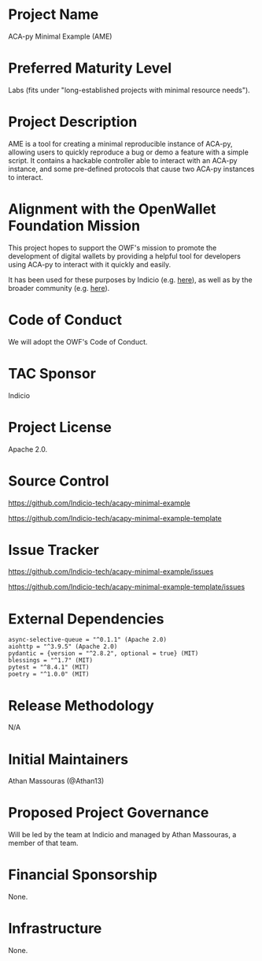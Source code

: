 # Project Name
ACA-py Minimal Example (AME)

# Preferred Maturity Level
Labs (fits under "long-established projects with minimal resource needs").

# Project Description

AME is a tool for creating a minimal reproducible instance of ACA-py, allowing users to quickly reproduce a bug or demo a feature with a simple script. It contains a hackable controller able to interact with an ACA-py instance, and some pre-defined protocols that cause two ACA-py instances to interact.

# Alignment with the OpenWallet Foundation Mission

This project hopes to support the OWF's mission to promote the development of digital wallets by providing a helpful tool for developers using ACA-py to interact with it quickly and easily.

It has been used for these purposes by Indicio (e.g. [here](https://github.com/Indicio-tech/acapy-did-indy/blob/feat/anon-creds/demo/demo.py)), as well as by the broader community (e.g. [here](https://github.com/openwallet-foundation/acapy/issues/3624#issuecomment-2809561863)).


# Code of Conduct

We will adopt the OWF's Code of Conduct.

# TAC Sponsor
Indicio

# Project License

Apache 2.0.

# Source Control

https://github.com/Indicio-tech/acapy-minimal-example

https://github.com/Indicio-tech/acapy-minimal-example-template

# Issue Tracker

https://github.com/Indicio-tech/acapy-minimal-example/issues

https://github.com/Indicio-tech/acapy-minimal-example-template/issues

# External Dependencies

```
async-selective-queue = "^0.1.1" (Apache 2.0)
aiohttp = "^3.9.5" (Apache 2.0)
pydantic = {version = "^2.8.2", optional = true} (MIT)
blessings = "^1.7" (MIT)
pytest = "^8.4.1" (MIT)
poetry = "^1.0.0" (MIT)
```

# Release Methodology

N/A

# Initial Maintainers

Athan Massouras (@Athan13)

# Proposed Project Governance

Will be led by the team at Indicio and managed by Athan Massouras, a member of that team.


# Financial Sponsorship

None.

# Infrastructure

None.
